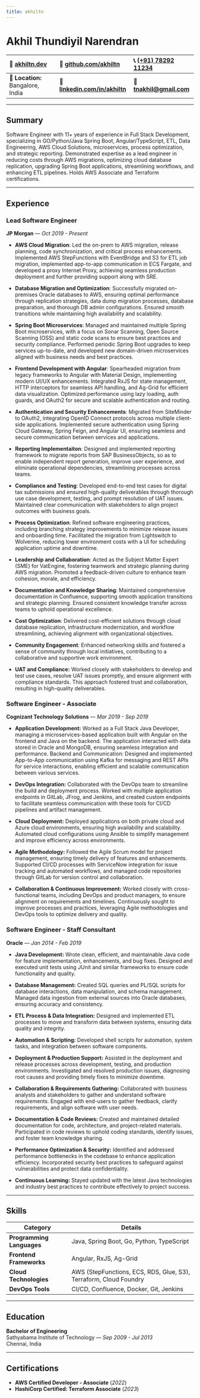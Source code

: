 ```yaml
---
title: akhiltn
---
```

# Akhil Thundiyil Narendran  

| 👤 [**akhiltn.dev**](https://akhiltn.dev)       | 🐙 [**github.com/akhiltn**](https://github.com/akhiltn)         | 📞 [(+91) 78292 11234](https://wa.me/917829211234) |
|:--------------------------------------------|:----------------------------------------------------|:---------------------------------------------------|
| 📍 **Location:** Bangalore, India          | 🔗 [**linkedin.com/in/akhiltn**](https://www.linkedin.com/in/akhiltn) | 📧 [**tnakhil@gmail.com**](mailto:tnakhil@gmail.com)          |

---
## Summary
Software Engineer with 11+ years of experience in Full Stack Development, specializing in GO/Python/Java Spring Boot, Angular/TypeScript, ETL, Data Engineering, AWS Cloud Solutions, microservices, process optimization, and strategic reporting. Demonstrated expertise as a lead engineer in reducing costs through AWS migrations, optimizing cloud database replication, upgrading Spring Boot applications, streamlining workflows, and enhancing ETL pipelines. Holds AWS Associate and Terraform certifications.

---

## Experience

### **Lead Software Engineer**  
**JP Morgan** — *Oct 2019 - Present*

- **AWS Cloud Migration**: Led the on-prem to AWS migration, release planning, code synchronization, and critical process enhancements. Implemented AWS StepFunctions with EventBridge and S3 for ETL job migration, implemented app-to-app communication in ECS Fargate, and developed a proxy Internet Proxy, achieving seamless production deployment and further providing support along with SRE.

- **Database Migration and Optimization**: Successfully migrated on-premises Oracle databases to AWS, ensuring optimal performance through replication strategies, data dump migration processes, database preparation, and thorough DB admin configurations. Ensured smooth transitions while maintaining high availability and scalability.

- **Spring Boot Microservices**: Managed and maintained multiple Spring Boot microservices, with a focus on Sonar Scanning, Open Source Scanning (OSS) and static code scans to ensure best practices and security compliance. Performed periodic Spring Boot upgrades to keep services up-to-date, and developed new domain-driven microservices aligned with business needs and best practices.

- **Frontend Development with Angular**: Spearheaded migration from legacy frameworks to Angular with Material Design, implementing modern UI/UX enhancements. Integrated RxJS for state management, HTTP interceptors for seamless API handling, and Ag-Grid for efficient data visualization. Optimized performance using lazy loading, auth guards, and OAuth2 for secure and scalable authentication and routing.

- **Authentication and Security Enhancements**: Migrated from SiteMinder to OAuth2, integrating OpenID Connect protocols across multiple client-side applications. Implemented secure authentication using Spring Cloud Gateway, Spring Feign, and Angular UI, ensuring seamless and secure communication between services and applications.

- **Reporting Implementaiton**: Designed and implemented reporting framework to migrate reports from SAP BusinessObjects, so as to enable independent report generation, improve user experience, and eliminate operational dependencies, streamlining processes across teams.

- **Compliance and Testing**: Developed end-to-end test cases for digital tax submissions and ensured high-quality deliverables through thorough use case development, testing, and prompt resolution of UAT issues. Maintained clear communication with stakeholders to align project outcomes with business goals.

- **Process Optimization**: Refined software engineering practices, including branching strategy improvements to minimize release issues and onboarding time. Facilitated the migration from Lightswitch to Wolverine, reducing lower environment costs with a UI for scheduling application uptime and downtime.

- **Leadership and Collaboration**: Acted as the Subject Matter Expert (SME) for VatEngine, fostering teamwork and strategic planning during AWS migration. Promoted a feedback-driven culture to enhance team cohesion, morale, and efficiency.

- **Documentation and Knowledge Sharing**: Maintained comprehensive documentation in Confluence, supporting smooth application transitions and strategic planning. Ensured consistent knowledge transfer across teams to uphold operational excellence.

- **Cost Optimization**: Delivered cost-efficient solutions through cloud database replication, infrastructure modernization, and workflow streamlining, achieving alignment with organizational objectives.

- **Community Engagement**: Enhanced networking skills and fostered a sense of community through local initiatives, contributing to a collaborative and supportive work environment.

- **UAT and Compliance:** Worked closely with stakeholders to develop and test use cases, resolve UAT issues promptly, and ensure alignment with compliance standards. This approach fostered trust and collaboration, resulting in high-quality deliverables.

### **Software Engineer - Associate**  
**Cognizant Technology Solutions** — *Mar 2019 - Sep 2019*

- **Application Development:** Worked as a Full Stack Java Developer, managing a microservices-based application built with Angular on the frontend and Java on the backend. The application interacted with data stored in Oracle and MongoDB, ensuring seamless integration and performance. Backend and Communication: Designed and implemented App-to-App communication using Kafka for messaging and REST APIs for service interactions, enabling efficient and scalable communication between various services.

- **DevOps Integration:** Collaborated with the DevOps team to streamline the build and deployment process. Worked with multiple application endpoints in GitLab, JFrog, and Jenkins, and created custom endpoints to facilitate seamless communication with these tools for CI/CD pipelines and artifact management.

- **Cloud Deployment:** Deployed applications on both private cloud and Azure cloud environments, ensuring high availability and scalability. Automated cloud configurations using Ansible to simplify management and improve efficiency across environments. 

- **Agile Methodology:** Followed the Agile Scrum model for project management, ensuring timely delivery of features and enhancements. Supported CI/CD processes with ServiceNow integration for issue tracking and automated workflows, and managed code repositories through GitLab for version control and collaboration.

- **Collaboration & Continuous Improvement:** Worked closely with cross-functional teams, including DevOps and product managers, to ensure alignment on requirements and timelines. Continuously sought to improve processes and practices, leveraging Agile methodologies and DevOps tools to optimize delivery and quality. 

### **Software Engineer - Staff Consultant**  
**Oracle** — *Jan 2014 - Feb 2019*

- **Java Development:** Wrote clean, efficient, and maintainable Java code for feature implementation, enhancements, and bug fixes. Designed and executed unit tests using JUnit and similar frameworks to ensure code functionality and quality.

- **Database Management:** Created SQL queries and PL/SQL scripts for database interactions, data manipulation, and schema management. Managed data ingestion from external sources into Oracle databases, ensuring accuracy and consistency.

- **ETL Process & Data Integration:** Designed and implemented ETL processes to move and transform data between systems, ensuring data quality and integrity.

- **Automation & Scripting:** Developed shell scripts for automation, system tasks, and integration between software components.

- **Deployment & Production Support:** Assisted in the deployment and release processes across development, testing, and production environments. Investigated and resolved production issues, diagnosing root causes and providing timely fixes to minimize downtime.

- **Collaboration & Requirements Gathering:** Collaborated with business analysts and stakeholders to gather and understand software requirements. Engaged with end-users to gather feedback, clarify requirements, and align software with user needs.

- **Documentation & Code Reviews:** Created and maintained detailed documentation for code, architecture, and project-related materials. Participated in code reviews to uphold coding standards, identify issues, and foster team knowledge sharing.

- **Performance Optimization & Security:** Identified and addressed performance bottlenecks in the codebase to enhance application efficiency. Incorporated security best practices to safeguard against vulnerabilities and protect data confidentiality.
 
- **Continuous Learning:** Stayed updated with the latest Java technologies and industry best practices to contribute effectively to project success.

---

## Skills

| **Category**              | **Details**                                                                                           |
|---------------------------|-------------------------------------------------------------------------------------------------------|
| **Programming Languages** | Java, Spring Boot, Go, Python, TypeScript                                                            |
| **Frontend Frameworks**   | Angular, RxJS, Ag-Grid                                                                               |
| **Cloud Technologies**    | AWS (StepFunctions, ECS, RDS, Glue, S3), Terraform, Cloud Foundry                                    |
| **DevOps Tools**          | CI/CD, Confluence, Docker, Git, Jenkins                                                             |

---

## Education

**Bachelor of Engineering**  
Sathyabama Institute of Technology — *Sep 2009 - Jul 2013*  
Chennai, India  

---

## Certifications

- **AWS Certified Developer - Associate** (*2022*)  
- **HashiCorp Certified: Terraform Associate** (*2023*)  
